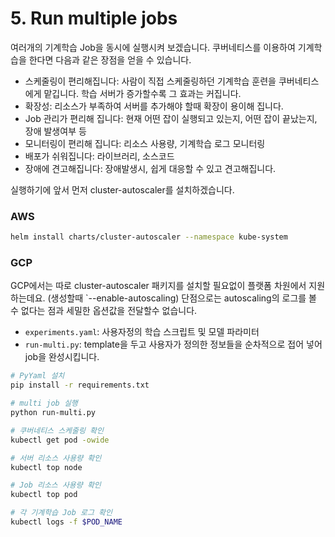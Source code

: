 # 5. Run multiple jobs

여러개의 기계학습 Job을 동시에 실행시켜 보겠습니다.
쿠버네티스를 이용하여 기계학습을 한다면 다음과 같은 장점을 얻을 수 있습니다. 

- 스케줄링이 편리해집니다: 사람이 직접 스케줄링하던 기계학습 훈련을 쿠버네티스에게 맡깁니다. 학습 서버가 증가할수록 그 효과는 커집니다.
- 확장성: 리소스가 부족하여 서버를 추가해야 할때 확장이 용이해 집니다.
- Job 관리가 편리해 집니다: 현재 어떤 잡이 실행되고 있는지, 어떤 잡이 끝났는지, 장애 발생여부 등 
- 모니터링이 편리해 집니다: 리소스 사용량, 기계학습 로그 모니터링
- 배포가 쉬워집니다: 라이브러리, 소스코드
- 장애에 견고해집니다: 장애발생시, 쉽게 대응할 수 있고 견고해집니다.

실행하기에 앞서 먼저 cluster-autoscaler를 설치하겠습니다.

### AWS

```bash
helm install charts/cluster-autoscaler --namespace kube-system
```

### GCP
GCP에서는 따로 cluster-autoscaler 패키지를 설치할 필요없이 플랫폼 차원에서 지원하는데요. (생성할때 `--enable-autoscaling) 
단점으로는 autoscaling의 로그를 볼 수 없다는 점과 세밀한 옵션값을 전달할수 없습니다.


- `experiments.yaml`: 사용자정의 학습 스크립트 및 모델 파라미터
- `run-multi.py`: template을 두고 사용자가 정의한 정보들을 순차적으로 접어 넣어 job을 완성시킵니다. 



```bash
# PyYaml 설치
pip install -r requirements.txt

# multi job 실행
python run-multi.py

# 쿠버네티스 스케줄링 확인
kubectl get pod -owide

# 서버 리소스 사용량 확인
kubectl top node

# Job 리소스 사용량 확인
kubectl top pod

# 각 기계학습 Job 로그 확인
kubectl logs -f $POD_NAME
```
